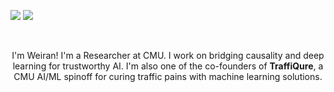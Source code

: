 [<img src="https://img.shields.io/badge/linkedin-%230077B5.svg?&style=for-the-badge&logo=linkedin&logoColor=white" />](https://www.linkedin.com/in/weirayao/) [<img src="https://img.shields.io/badge/twitter-%230077B5.svg?&style=for-the-badge&logo=twitter&logoColor=white&color=00acee" />](https://twitter.com/iscreamneaby)

<br>

<p align="center">
I'm Weiran! I'm a Researcher at CMU. I work on bridging causality and deep learning for trustworthy AI. I'm also one of the co-founders of <b>TraffiQure</b>, a CMU AI/ML spinoff for curing traffic pains with machine learning solutions. 
</p>
